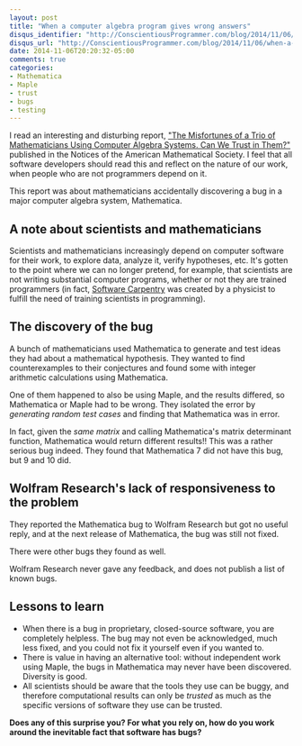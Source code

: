 ```yaml
---
layout: post
title: "When a computer algebra program gives wrong answers"
disqus_identifier: "http://ConscientiousProgrammer.com/blog/2014/11/06/when-a-computer-algebra-program-gives-wrong-answers/"
disqus_url: "http://ConscientiousProgrammer.com/blog/2014/11/06/when-a-computer-algebra-program-gives-wrong-answers/"
date: 2014-11-06T20:20:32-05:00
comments: true
categories:
- Mathematica
- Maple
- trust
- bugs
- testing
---
```

I read an interesting and disturbing report, ["The Misfortunes of a Trio of Mathematicians Using Computer Algebra Systems. Can We Trust in Them?"](http://www.ams.org/notices/201410/rnoti-p1249.pdf) published in the Notices of the American Mathematical Society. I feel that all software developers should read this and reflect on the nature of our work, when people who are not programmers depend on it.

This report was about mathematicians accidentally discovering a bug in a major computer algebra system, Mathematica.

<!--more-->

## A note about scientists and mathematicians

Scientists and mathematicians increasingly depend on computer software for their work, to explore data, analyze it, verify hypotheses, etc. It's gotten to the point where we can no longer pretend, for example, that scientists are not writing substantial computer programs, whether or not they are trained programmers (in fact, [Software Carpentry](http://software-carpentry.org/) was created by a physicist to fulfill the need of training scientists in programming).

## The discovery of the bug

A bunch of mathematicians used Mathematica to generate and test ideas they had about a mathematical hypothesis. They wanted to find counterexamples to their conjectures and found some with integer arithmetic calculations using Mathematica.

One of them happened to also be using Maple, and the results differed, so Mathematica or Maple had to be wrong. They isolated the error by *generating random test cases* and finding that Mathematica was in error.

In fact, given the *same matrix* and calling Mathematica's matrix determinant function, Mathematica would return different results!! This was a rather serious bug indeed. They found that Mathematica 7 did not have this bug, but 9 and 10 did.

## Wolfram Research's lack of responsiveness to the problem

They reported the Mathematica bug to Wolfram Research but got no useful reply, and at the next release of Mathematica, the bug was still not fixed.

There were other bugs they found as well.

Wolfram Research never gave any feedback, and does not publish a list of known bugs.

## Lessons to learn

- When there is a bug in proprietary, closed-source software, you are completely helpless. The bug may not even be acknowledged, much less fixed, and you could not fix it yourself even if you wanted to.
- There is value in having an alternative tool: without independent work using Maple, the bugs in Mathematica may never have been discovered. Diversity is good.
- All scientists should be aware that the tools they use can be buggy, and therefore computational results can only be *trusted* as much as the specific versions of software they use can be trusted.

**Does any of this surprise you? For what you rely on, how do you work around the inevitable fact that software has bugs?**
